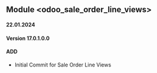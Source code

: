## Module <odoo_sale_order_line_views>

#### 22.01.2024
#### Version 17.0.1.0.0
#### ADD
- Initial Commit for Sale Order Line Views
